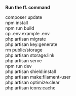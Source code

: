 <b>Run the ff. command</b>

composer update<br>
npm install <br>
npm run build <br>
cp .env.example .env <br>
php artisan migrate <br>
php artisan key:generate <br>
rm public/storage <br>
php artisan storage:link <br>
php artisan serve <br>
npm run dev <br>
php artisan shield:install <br>
php artisan make:filament-user <br>
php artisan optimize:clear <br>
php artisan icons:cache <br>
